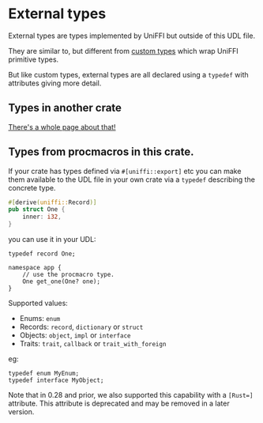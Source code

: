 # External types

External types are types implemented by UniFFI but outside of this UDL file.

They are similar to, but different from [custom types](./custom_types.md) which wrap UniFFI primitive types.

But like custom types, external types are all declared using a `typedef` with attributes
giving more detail.

## Types in another crate

[There's a whole page about that!](./ext_types_external.md)

## Types from procmacros in this crate.

If your crate has types defined via `#[uniffi::export]` etc you can make them available
to the UDL file in your own crate via a `typedef` describing the concrete type.

```rust
#[derive(uniffi::Record)]
pub struct One {
    inner: i32,
}
```
you can use it in your UDL:

```idl
typedef record One;

namespace app {
    // use the procmacro type.
    One get_one(One? one);
}

```

Supported values:
* Enums: `enum`
* Records: `record`, `dictionary` or `struct`
* Objects: `object`, `impl` or `interface`
* Traits: `trait`, `callback` or `trait_with_foreign`

eg:
```
typedef enum MyEnum;
typedef interface MyObject;
```

Note that in 0.28 and prior, we also supported this capability with a `[Rust=]` attribute.
This attribute is deprecated and may be removed in a later version.
